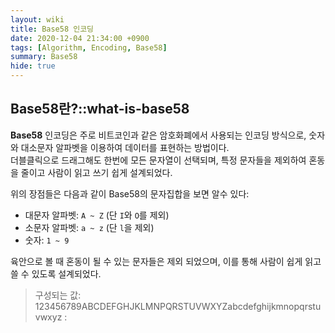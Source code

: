 ```yaml
---
layout: wiki
title: Base58 인코딩
date: 2020-12-04 21:34:00 +0900
tags: [Algorithm, Encoding, Base58]
summary: Base58
hide: true
---
```


## Base58란?::what-is-base58

**Base58** 인코딩은 주로 비트코인과 같은 암호화폐에서 사용되는 인코딩 방식으로, 숫자와 대소문자 알파벳을 이용하여 데이터를 표현하는 방법이다.  
더블클릭으로 드래그해도 한번에 모든 문자열이 선택되며, 특정 문자들을 제외하여 혼동을 줄이고 사람이 읽고 쓰기 쉽게 설계되었다.

위의 장점들은 다음과 같이 Base58의 문자집합을 보면 알수 있다:

* 대문자 알파벳: `A ~ Z` (단 `I`와 `O`를 제외)
* 소문자 알파벳: `a ~ z` (단 `l`을 제외)
* 숫자: `1 ~ 9`

육안으로 볼 때 혼동이 될 수 있는 문자들은 제외 되었으며, 이를 통해 사람이 쉽게 읽고 쓸 수 있도록 설계되었다.

> 구성되는 값: 123456789ABCDEFGHJKLMNPQRSTUVWXYZabcdefghijkmnopqrstuvwxyz
: 